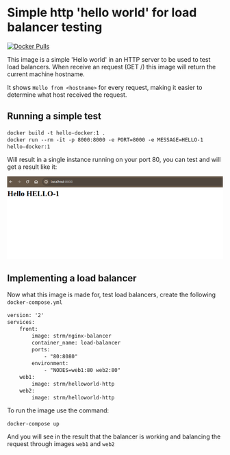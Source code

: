 # Simple http 'hello world' for load balancer testing
[![Docker Pulls](https://img.shields.io/docker/pulls/strm/helloworld-http.svg?style=plastic)](https://hub.docker.com/r/strm/helloworld-http/)

This image is a simple 'Hello world' in an HTTP server to be used to test load balancers. When receive an request (GET /) this image will return the current machine hostname.

It shows ```Hello from <hostname>``` for every request, making it easier to determine what host received the request.

## Running a simple test
    docker build -t hello-docker:1 .
    docker run --rm -it -p 8000:8000 -e PORT=8000 -e MESSAGE=HELLO-1 hello-docker:1

Will result in a single instance running on your port 80, you can test and will get a result like it:
    
![Print](/print1.png)

## Implementing a load balancer

Now what this image is made for, test load balancers, create the following ```docker-compose.yml```

    version: '2'
    services:
        front:
            image: strm/nginx-balancer
            container_name: load-balancer
            ports:
                - "80:8080"
            environment:
                - "NODES=web1:80 web2:80"
        web1:
            image: strm/helloworld-http
        web2:
            image: strm/helloworld-http
            

To run the image use the command:

    docker-compose up

And you will see in the result that the balancer is working and balancing the request through images ```web1``` and ```web2```


